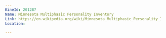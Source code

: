 ```yaml
---
KineId: 201287
Name: Minnesota Multiphasic Personality Inventory
Link: https://en.wikipedia.org/wiki/Minnesota_Multiphasic_Personality_Inventory
Location: 

---
```

